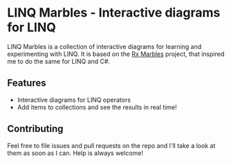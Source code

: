 # LINQ Marbles - Interactive diagrams for LINQ

LINQ Marbles is a collection of interactive diagrams for learning and experimenting with LINQ.
It is based on the [Rx Marbles](http://rxmarbles.com/) project, that inspired me to do the same for LINQ and C#.

## Features
- Interactive diagrams for LINQ operators
- Add items to collections and see the results in real time!

## Contributing
Feel free to file issues and pull requests on the repo and I'll take a look at them as soon as I can. Help is always welcome!
